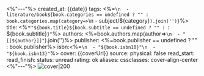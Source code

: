 <%"---"%>
created_at: {{date}}
tags: <%=`\n  - literature/book${book.categories == undefined ? "" : book.categories.map(category=>`\n  - subject/${category}`).join('')}`%>
title: <%=`"${book.title}${book.subtitle == undefined ? "" : `: ${book.subtitle}`}"`%>
authors: <%=book.authors.map(author=>`\n  - "[[${author}]]"`).join('')%>
publisher: <%=book.publisher == undefined ? "" : book.publisher%>
isbn:<%=`\n  - "${book.isbn10}"\n  - "${book.isbn13}"`%>
cover: {{coverUrl}}
source:
physical: false
read_start:
read_finish:
status: unread
rating: ok
aliases:
cssclasses: cover-align-center
<%"---"%>
![cover|200](<%=book.coverUrl%>)

